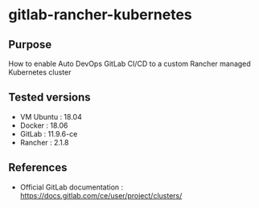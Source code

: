 # gitlab-rancher-kubernetes

## Purpose
How to enable Auto DevOps GitLab CI/CD to a custom Rancher managed Kubernetes cluster

## Tested versions
- VM Ubuntu : 18.04
- Docker : 18.06
- GitLab : 11.9.6-ce
- Rancher : 2.1.8

## References
- Official GitLab documentation : https://docs.gitlab.com/ce/user/project/clusters/ 
